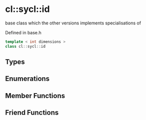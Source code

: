 # cl::sycl::id

base class which the other versions implements specialisations of 

Defined in base.h

```cpp
template < int dimensions >
class cl::sycl::id
```

## Types

## Enumerations

## Member Functions


## Friend Functions

